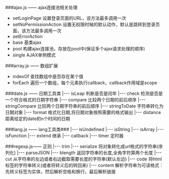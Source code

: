 ###ajax.js  —— ajax连接池相关处理
* setLoginPage             设置登录页面的URL，该方法最多调用一次 
* setNoPermissionAction    设置无权限时候的默认动作，默认是跳转到登录页面，该方法最多调用一次
* setErrorAction 
* base                     基类ajax
* pool                     构建ajax连接池，存放在pool中(保证多个ajax请求处理的顺序) 
* single                   AJAX单例模式 

###array.js —— 数组扩展
* indexOf                  查找数组中是否存在某个值
* forEach                  遍历一个数组，每个元素执行callback，callback作用域是scope

###date.js —— 日期工具类
|--- isLeap                   判断是否是闰年
|--- check                    检测是否是一个符合格式的日期字符串 
|--- compare                  比较两个日期的前后顺序 
|--- stringCompare            比较两个日期字符串的前后顺序 
|--- stringToDate             字符串转化为日期对象 
|--- format                   格式化日期,将日期对象按照需要的格式输出 
|--- distance                 距离给定的date的n个时间的日期 

###lang.js —— lang工具类###
|--- isUndefined
|--- isString
|--- isArray
|--- isFunction
|--- extend                   继承
|--- callback
|--- timer                    定时器

###regexp.js—— 正则
|--- trim 
|--- serialize                将对象转化成url格式的字符串(序列化) 
|--- parseJSON 
|--- blength                  返回字符串的长度,全角字符算两个长度 
|--- cut                      从字符串的左边或者右边截取需要长度的字符串(默认左边) 
|--- code                     将html标签的字符串转义(或者将转义后的转回来) 
|--- content                  解析字符串为可读格式：先转义标签为实体，然后解析空格和换行，最后解析链接 
